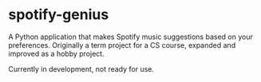 # spotify-genius
A Python application that makes Spotify music suggestions based on your preferences. Originally a term project for a CS course, expanded and improved as a hobby project.

Currently in development, not ready for use.
